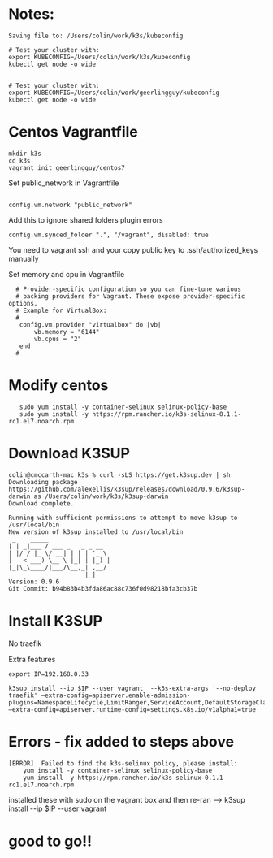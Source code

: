 

# Notes:

```
Saving file to: /Users/colin/work/k3s/kubeconfig

# Test your cluster with:
export KUBECONFIG=/Users/colin/work/k3s/kubeconfig
kubectl get node -o wide


# Test your cluster with:
export KUBECONFIG=/Users/colin/work/geerlingguy/kubeconfig
kubectl get node -o wide

```


# Centos Vagrantfile

 

```
mkdir k3s
cd k3s
vagrant init geerlingguy/centos7
```

Set public_network in Vagrantfile
```

config.vm.network "public_network"

```
Add this to ignore shared folders plugin errors
```
config.vm.synced_folder ".", "/vagrant", disabled: true
```

You need to vagrant ssh and your copy public key to .ssh/authorized_keys manually


Set memory and cpu in Vagrantfile

```
  # Provider-specific configuration so you can fine-tune various
  # backing providers for Vagrant. These expose provider-specific options.
  # Example for VirtualBox:
  #
   config.vm.provider "virtualbox" do |vb|
       vb.memory = "6144"
       vb.cpus = "2"
   end
  #
```  

# Modify centos

```
   sudo yum install -y container-selinux selinux-policy-base
   sudo yum install -y https://rpm.rancher.io/k3s-selinux-0.1.1-rc1.el7.noarch.rpm
```


# Download K3SUP

```
colin@cmccarth-mac k3s % curl -sLS https://get.k3sup.dev | sh
Downloading package https://github.com/alexellis/k3sup/releases/download/0.9.6/k3sup-darwin as /Users/colin/work/k3s/k3sup-darwin
Download complete.

Running with sufficient permissions to attempt to move k3sup to /usr/local/bin
New version of k3sup installed to /usr/local/bin
 _    _____                 
| | _|___ / ___ _   _ _ __  
| |/ / |_ \/ __| | | | '_ \ 
|   < ___) \__ \ |_| | |_) |
|_|\_\____/|___/\__,_| .__/ 
                     |_|    
Version: 0.9.6
Git Commit: b94b83b4b3fda86ac88c736f0d98218bfa3cb37b

```

# Install K3SUP

No traefik

Extra features

```
export IP=192.168.0.33

k3sup install --ip $IP --user vagrant  --k3s-extra-args '--no-deploy traefik' —extra-config=apiserver.enable-admission-plugins=NamespaceLifecycle,LimitRanger,ServiceAccount,DefaultStorageClass,DefaultTolerationSeconds,NodeRestriction,MutatingAdmissionWebhook,ValidatingAdmissionWebhook,ResourceQuota,PodPreset —extra-config=apiserver.runtime-config=settings.k8s.io/v1alpha1=true
```

# Errors - fix added to steps above
```
[ERROR]  Failed to find the k3s-selinux policy, please install:
    yum install -y container-selinux selinux-policy-base
    yum install -y https://rpm.rancher.io/k3s-selinux-0.1.1-rc1.el7.noarch.rpm
```

installed these with sudo on the vagrant box and then re-ran --> k3sup install --ip $IP --user vagrant

# good to go!!


